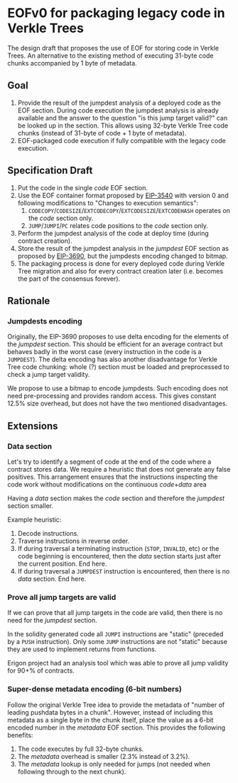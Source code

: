 # EOFv0 for packaging legacy code in Verkle Trees

The design draft that proposes the use of EOF 
for storing code in Verkle Trees.
An alternative to the existing method of executing 
31-byte code chunks accompanied by 1 byte of metadata.

## Goal

1. Provide the result of the jumpdest analysis of a deployed code as the EOF section.
During code execution the jumpdest analysis is already available
and the answer to the question "is this jump target valid?" can be looked up
in the section. This allows using 32-byte Verkle Tree code chunks
(instead of 31-byte of code + 1 byte of metadata).
2. EOF-packaged code execution if fully compatible with the legacy code execution.

## Specification Draft

1. Put the code in the single *code* EOF section.
2. Use the EOF container format proposed by [EIP-3540](https://eips.ethereum.org/EIPS/eip-3540) with
   version 0 and following modifications to "Changes to execution semantics":
    1. `CODECOPY`/`CODESIZE`/`EXTCODECOPY`/`EXTCODESIZE`/`EXTCODEHASH` operates on the *code*
       section only.
    2. `JUMP`/`JUMPI`/`PC` relates code positions to the *code* section only.
3. Perform the jumpdest analysis of the code at deploy time (during contract creation).
4. Store the result of the jumpdest analysis in the *jumpdest* EOF section as proposed
   by [EIP-3690](https://eips.ethereum.org/EIPS/eip-3690),
   but the jumpdests encoding changed to bitmap.
5. The packaging process is done for every deployed code during Verkle Tree migration
   and also for every contract creation later
   (i.e. becomes the part of the consensus forever).

## Rationale

### Jumpdests encoding

Originally, the EIP-3690 proposes to use delta encoding for the elements of the *jumpdest* section.
This should be efficient for an average contract but behaves badly in the worst case
(every instruction in the code is a `JUMPDEST`).
The delta encoding has also another disadvantage for Verkle Tree code chunking:
whole (?) section must be loaded and preprocessed to check a jump target validity.

We propose to use a bitmap to encode jumpdests.
Such encoding does not need pre-processing and provides random access.
This gives constant 12.5% size overhead, but does not have the two mentioned disadvantages.

## Extensions

### Data section

Let's try to identify a segment of code at the end of the code where a contract stores data.
We require a heuristic that does not generate any false positives.
This arrangement ensures that the instructions inspecting the code
work without modifications on the continuous *code*+*data* area

Having a *data* section makes the *code* section and therefore the *jumpdest* section smaller.

Example heuristic:

1. Decode instructions.
2. Traverse instructions in reverse order.
3. If during traversal a terminating instruction (`STOP`, `INVALID`, etc)
   or the code beginning is encountered,
   then the *data* section starts just after the current position.
   End here.
4. If during traversal a `JUMPDEST` instruction is encountered,
   then there is no *data* section.
   End here.

### Prove all jump targets are valid

If we can prove that all jump targets in the code are valid,
then there is no need for the *jumpdest* section.

In the solidity generated code all `JUMPI` instructions are "static"
(preceded by a `PUSH` instruction).
Only some `JUMP` instructions are not "static" because they are used to implement
returns from functions.

Erigon project had an analysis tool which was able to prove all jump validity
for 90+% of contracts.

### Super-dense metadata encoding (6-bit numbers)

Follow the original Verkle Tree idea to provide the metadata of
"number of leading pushdata bytes in a chunk". However, instead of including
this metadata as a single byte in the chunk itself, place the value as a 6-bit
encoded number in the *metadata* EOF section. This provides the following benefits:

1. The code executes by full 32-byte chunks.
2. The *metadata* overhead is smaller (2.3% instead of 3.2%).
3. The *metadata* lookup is only needed for jumps
   (not needed when following through to the next chunk).
